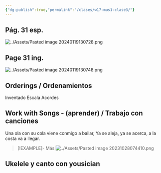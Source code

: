 ```yaml
---
{"dg-publish":true,"permalink":"/clases/w17-mus1-clase3/"}
---
```


<div class="slide">

## Pág. 31 esp.

![../Assets/Pasted image 20240119130728.png](/img/user/Assets/Pasted%20image%2020240119130728.png)

</div>
<div class="slide">

## Page 31 ing.

![../Assets/Pasted image 20240119130748.png](/img/user/Assets/Pasted%20image%2020240119130748.png)

</div>
<div class=slide>

## Orderings / Ordenamientos

Inventado
Escala
Acordes

</div>

<div class=slide>

## Work with Songs - (aprender) / Trabajo con canciones

Una ola con su cola viene conmigo a bailar,
Ya se aleja, ya se acerca, a la costa va a llegar.

>[!EXAMPLE]- Más
>![../Assets/Pasted image 20231028074410.png](/img/user/Assets/Pasted%20image%2020231028074410.png)

</div> 
<div class="slide">

## Ukelele y canto con yousician

</div>